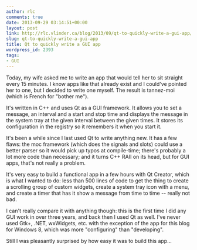 ```yaml
---
author: rlc
comments: true
date: 2013-09-29 03:14:51+00:00
layout: post
link: http://rlc.vlinder.ca/blog/2013/09/qt-to-quickly-write-a-gui-app/
slug: qt-to-quickly-write-a-gui-app
title: Qt to quickly write a GUI app
wordpress_id: 2393
tags:
- GUI
---
```


Today, my wife asked me to write an app that would tell her to sit straight every 15 minutes. I know apps like that already exist and I could've pointed her to one, but I decided to write one myself. The result is tannez-moi (which is French for "bother me").
<!-- more -->
It's written in C++ and uses Qt as a GUI framework. It allows you to set a message, an interval and a start and stop time and displays the message in the system tray at the given interval between the given times. It stores its configuration in the registry so it remembers it when you start it.

It's been a while since I last used Qt to write anything new. It has a few flaws: the moc framework (which does the signals and slots) could use a better parser so it would pick up typos at compile-time; there's probably a lot more code than necessary; and it turns C++ RAII on its head, but for GUI apps, that's not really a problem.

It's very easy to build a functional app in a few hours with Qt Creator, which is what I wanted to do: less than 500 lines of code to get the thing to create a scrolling group of custom widgets, create a system tray icon with a menu, and create a timer that has it show a message from time to time -- really not bad.

I can't really compare it with anything though: this is the first time I did any GUI work in over three years, and back then I used Qt as well. I've never used Gtk+, .NET, wxWidgets, etc. with the exception of the app for this blog for Windows 8, which was more "configuring" than "developing".

Still I was pleasantly surprised by how easy it was to build this app...
